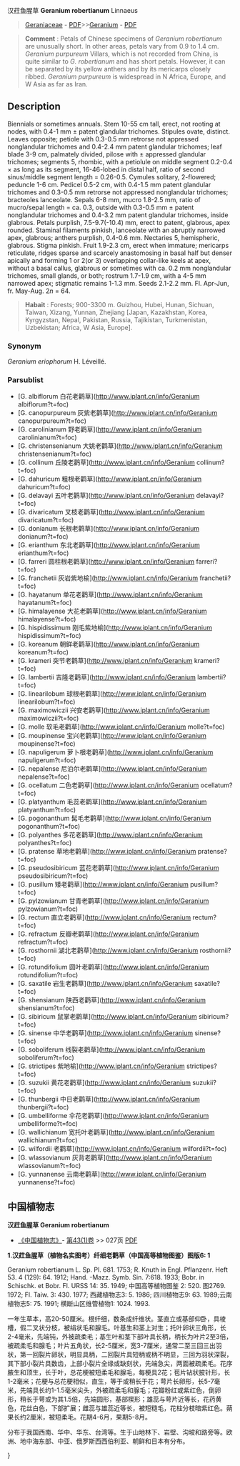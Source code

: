 汉荭鱼腥草  **Geranium robertianum** Linnaeus

> [Geraniaceae](http://www.iplant.cn/info/Geraniaceae?t=foc) - [PDF](http://www.iplant.cn/foc/pdf/Geraniaceae.pdf)>>[Geranium](http://www.iplant.cn/info/Geranium?t=foc) - [PDF](http://www.iplant.cn/foc/pdf/Geranium.pdf)

> **Comment** : 
> Petals of Chinese specimens of *Geranium robertianum* are unusually short. In other areas, petals vary from 0.9 to 1.4 cm. *Geranium purpureum* Villars, which is not recorded from China, is quite similar to *G. robertianum* and has short petals. However, it can be separated by its yellow anthers and by its mericarps closely ribbed. *Geranium purpureum* is widespread in N Africa, Europe, and W Asia as far as Iran.

## Description

Biennials or sometimes annuals. Stem 10-55 cm tall, erect, not rooting at nodes, with 0.4-1 mm ± patent glandular trichomes. Stipules ovate, distinct. Leaves opposite; petiole with 0.3-0.5 mm retrorse not appressed nonglandular trichomes and 0.4-2.4 mm patent glandular trichomes; leaf blade 3-9 cm, palmately divided, pilose with ± appressed glandular trichomes; segments 5, rhombic, with a petiolule on middle segment 0.2-0.4 × as long as its segment, 16-46-lobed in distal half, ratio of second sinus/middle segment length = 0.26-0.5. Cymules solitary, 2-flowered; peduncle 1-6 cm. Pedicel 0.5-2 cm, with 0.4-1.5 mm patent glandular trichomes and 0.3-0.5 mm retrorse not appressed nonglandular trichomes; bracteoles lanceolate. Sepals 6-8 mm, mucro 1.8-2.5 mm, ratio of mucro/sepal length = ca. 0.3, outside with 0.3-0.5 mm ± patent nonglandular trichomes and 0.4-3.2 mm patent glandular trichomes, inside glabrous. Petals purplish, 7.5-9.7(-10.4) mm, erect to patent, glabrous, apex rounded. Staminal filaments pinkish, lanceolate with an abruptly narrowed apex, glabrous; anthers purplish, 0.4-0.6 mm. Nectaries 5, hemispheric, glabrous. Stigma pinkish. Fruit 1.9-2.3 cm, erect when immature; mericarps reticulate, ridges sparse and scarcely anastomosing in basal half but denser apically and forming 1 or 2(or 3) overlapping collar-like keels at apex, without a basal callus, glabrous or sometimes with ca. 0.2 mm nonglandular trichomes, small glands, or both; rostrum 1.7-1.9 cm, with a 4-5 mm narrowed apex; stigmatic remains 1-1.3 mm. Seeds 2.1-2.2 mm. Fl. Apr-Jun, fr. May-Aug. 2*n* = 64.

> **Habait** : 
> Forests; 900-3300 m. Guizhou, Hubei, Hunan, Sichuan, Taiwan, Xizang, Yunnan, Zhejiang [Japan, Kazakhstan, Korea, Kyrgyzstan, Nepal, Pakistan, Russia, Tajikistan, Turkmenistan, Uzbekistan; Africa, W Asia, Europe].

### Synonym
*Geranium eriophorum* H. Léveillé.

### Parsublist

* [G.  albiflorum  白花老鹳草](http://www.iplant.cn/info/Geranium albiflorum?t=foc)
* [G.  canopurpureum  灰紫老鹳草](http://www.iplant.cn/info/Geranium canopurpureum?t=foc)
* [G.  carolinianum  野老鹳草](http://www.iplant.cn/info/Geranium carolinianum?t=foc)
* [G.  christensenianum  大姚老鹳草](http://www.iplant.cn/info/Geranium christensenianum?t=foc)
* [G.  collinum  丘陵老鹳草](http://www.iplant.cn/info/Geranium collinum?t=foc)
* [G.  dahuricum  粗根老鹳草](http://www.iplant.cn/info/Geranium dahuricum?t=foc)
* [G.  delavayi  五叶老鹳草](http://www.iplant.cn/info/Geranium delavayi?t=foc)
* [G.  divaricatum  叉枝老鹳草](http://www.iplant.cn/info/Geranium divaricatum?t=foc)
* [G.  donianum  长根老鹳草](http://www.iplant.cn/info/Geranium donianum?t=foc)
* [G.  erianthum  东北老鹳草](http://www.iplant.cn/info/Geranium erianthum?t=foc)
* [G.  farreri  圆柱根老鹳草](http://www.iplant.cn/info/Geranium farreri?t=foc)
* [G.  franchetii  灰岩紫地榆](http://www.iplant.cn/info/Geranium franchetii?t=foc)
* [G.  hayatanum  单花老鹳草](http://www.iplant.cn/info/Geranium hayatanum?t=foc)
* [G.  himalayense  大花老鹳草](http://www.iplant.cn/info/Geranium himalayense?t=foc)
* [G.  hispidissimum  刚毛紫地榆](http://www.iplant.cn/info/Geranium hispidissimum?t=foc)
* [G.  koreanum  朝鲜老鹳草](http://www.iplant.cn/info/Geranium koreanum?t=foc)
* [G.  krameri  突节老鹳草](http://www.iplant.cn/info/Geranium krameri?t=foc)
* [G.  lambertii  吉隆老鹳草](http://www.iplant.cn/info/Geranium lambertii?t=foc)
* [G.  linearilobum  球根老鹳草](http://www.iplant.cn/info/Geranium linearilobum?t=foc)
* [G.  maximowiczii  兴安老鹳草](http://www.iplant.cn/info/Geranium maximowiczii?t=foc)
* [G.  molle  软毛老鹳草](http://www.iplant.cn/info/Geranium molle?t=foc)
* [G.  moupinense  宝兴老鹳草](http://www.iplant.cn/info/Geranium moupinense?t=foc)
* [G.  napuligerum  萝卜根老鹳草](http://www.iplant.cn/info/Geranium napuligerum?t=foc)
* [G.  nepalense  尼泊尔老鹳草](http://www.iplant.cn/info/Geranium nepalense?t=foc)
* [G.  ocellatum  二色老鹳草](http://www.iplant.cn/info/Geranium ocellatum?t=foc)
* [G.  platyanthum  毛蕊老鹳草](http://www.iplant.cn/info/Geranium platyanthum?t=foc)
* [G.  pogonanthum  髯毛老鹳草](http://www.iplant.cn/info/Geranium pogonanthum?t=foc)
* [G.  polyanthes  多花老鹳草](http://www.iplant.cn/info/Geranium polyanthes?t=foc)
* [G.  pratense  草地老鹳草](http://www.iplant.cn/info/Geranium pratense?t=foc)
* [G.  pseudosibiricum  蓝花老鹳草](http://www.iplant.cn/info/Geranium pseudosibiricum?t=foc)
* [G.  pusillum  矮老鹳草](http://www.iplant.cn/info/Geranium pusillum?t=foc)
* [G.  pylzowianum  甘青老鹳草](http://www.iplant.cn/info/Geranium pylzowianum?t=foc)
* [G.  rectum  直立老鹳草](http://www.iplant.cn/info/Geranium rectum?t=foc)
* [G.  refractum  反瓣老鹳草](http://www.iplant.cn/info/Geranium refractum?t=foc)
* [G.  rosthornii  湖北老鹳草](http://www.iplant.cn/info/Geranium rosthornii?t=foc)
* [G.  rotundifolium  圆叶老鹳草](http://www.iplant.cn/info/Geranium rotundifolium?t=foc)
* [G.  saxatile  岩生老鹳草](http://www.iplant.cn/info/Geranium saxatile?t=foc)
* [G.  shensianum  陕西老鹳草](http://www.iplant.cn/info/Geranium shensianum?t=foc)
* [G.  sibiricum  鼠掌老鹳草](http://www.iplant.cn/info/Geranium sibiricum?t=foc)
* [G.  sinense  中华老鹳草](http://www.iplant.cn/info/Geranium sinense?t=foc)
* [G.  soboliferum  线裂老鹳草](http://www.iplant.cn/info/Geranium soboliferum?t=foc)
* [G.  strictipes  紫地榆](http://www.iplant.cn/info/Geranium strictipes?t=foc)
* [G.  suzukii  黄花老鹳草](http://www.iplant.cn/info/Geranium suzukii?t=foc)
* [G.  thunbergii  中日老鹳草](http://www.iplant.cn/info/Geranium thunbergii?t=foc)
* [G.  umbelliforme  伞花老鹳草](http://www.iplant.cn/info/Geranium umbelliforme?t=foc)
* [G.  wallichianum  宽托叶老鹳草](http://www.iplant.cn/info/Geranium wallichianum?t=foc)
* [G.  wilfordii  老鹳草](http://www.iplant.cn/info/Geranium wilfordii?t=foc)
* [G.  wlassovianum  灰背老鹳草](http://www.iplant.cn/info/Geranium wlassovianum?t=foc)
* [G.  yunnanense  云南老鹳草](http://www.iplant.cn/info/Geranium yunnanense?t=foc)

## 中国植物志

**汉荭鱼腥草 Geranium robertianum**

* [《中国植物志》](http://www.iplant.cn/frps)- [第43(1)卷](http://www.iplant.cn/frps/vol/43(1)) >> 027页 [PDF](http://www.iplant.cn/frps/pdf/43(1)/027.PDF)

**1.汉荭鱼腥草（植物名实图考）纤细老鹳草（中国高等植物图鉴）图版6: 1**

Geranium robertianum L. Sp. Pl. 681. 1753; R. Knuth in Engl. Pflanzenr. Heft 53. 4 (129): 64. 1912; Hand. -Mazz. Symb. Sin. 7:618. 1933; Bobr. in Schischk. et Bobr. Fl. URSS 14: 35. 1949; 中国高等植物图鉴 2: 520. 图2769. 1972; Fl. Taiw. 3: 430. 1977; 西藏植物志3: 5. 1986; 四川植物志9: 63. 1989;云南植物志5: 75. 1991; 横断山区维管植物1: 1024. 1993.

一年生草本，高20-50厘米。根纤细，数条成纤维状。茎直立或基部仰卧，具棱槽，假二叉状分枝，被绢状毛和腺毛。叶基生和茎上对生；托叶卵状三角形，长2-4毫米，先端钝，外被疏柔毛；基生叶和茎下部叶具长柄，柄长为叶片2至3倍，被疏柔毛和腺毛；叶片五角状，长2-5厘米，宽3-7厘米，通常二至三回三出羽状，第一回裂片卵状，明显具柄，二回裂片具短柄或柄不明显，三回为羽状深裂，其下部小裂片具数齿，上部小裂片全缘或缺刻状，先端急尖，两面被疏柔毛。花序腋生和顶生，长于叶，总花梗被短柔毛和腺毛，每梗具2花；苞片钻状披针形，长1-2毫米；花梗与总花梗相似，直生，等于或稍长于花；萼片长卵形，长5-7毫米，先端具长约1-1.5毫米尖头，外被疏柔毛和腺毛；花瓣粉红或紫红色，倒卵形，稍长于萼或为其1.5倍，先端圆形，基部楔形；雄蕊与萼片近等长，花药黄色，花丝白色，下部扩展；雌蕊与雄蕊近等长，被短糙毛，花柱分枝暗紫红色。蒴果长约2厘米，被短柔毛。花期4-6月，果期5-8月。

分布于我国西南、华中、华东、台湾等。生于山地林下、岩壁、沟坡和路旁等。欧洲、地中海东部、中亚、俄罗斯西西伯利亚、朝鲜和日本有分布。

}